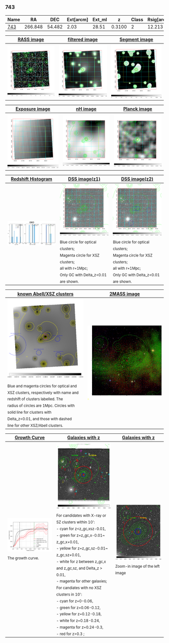 <div STYLE="page-break-after: always;"></div>

### 743

|Name          |RA          |DEC      | Ext[arcm] | Ext_ml | z    | Class| Rsig[arcmin] | CRsig[c/s] | CR500[c/s] | R500[Mpc] |L500[erg/s]|F500[erg/s/cm^2]| M500[Msun]|Tx[keV]|beta|GC(XSZ,Delta_z<0.01)| GC(OPT,Delta_z<0.01)|GC|alias|
|--------------|------------|------------|---|---|-----------|--------|------|------|----|----|----|----|----|----|----|----|----|----|---|
|[743](script/743.md)     | 266.848       | 54.482       | 2.03    | 28.51   | 0.3100 | 2   | 12.213 |0.067 |0.060 |1.048 |3.709e+44 |1.192e-12 |4.499e+14 |6.004 |0.511 |Tar, |N, |Tar, |t063|

|[RASS image](../image/743/743_img.pdf)|[filtered image](../image/743/743_fil.pdf)|[Segment image](../image/743/743_seg.pdf)|
|-------------------|--------------------|-------------------|
| <img src="../image/743/743_img.png" width="300">  | <img src="../image/743/743_fil.png" width="300">   | <img src="../image/743/743_seg.png" width="300">  |

|[Exposure image](../image/743/743_mex.pdf)| [nH image](../image/743/743_nh.pdf)| [Planck image](../image/743/743_p.pdf)|
|-------------------|--------------------|-------------------|
|<img src="../image/743/743_mex.png" width="300">   | <img src="../image/743/743_nh.png" width="300">    | <img src="../image/743/743_p.png" width="300"> |

|[Redshift Histogram](../image/743/743_zg.pdf) | [DSS image(z1)](../image/743/743_dss_z1.pdf)      |  [DSS image(z2)](../image/743/743_dss_z2.pdf)    |
|-------------------|--------------------|-------------------|
|<img src="../image/743/743_zg.png" width="300"> |<img src="../image/743/743_dss_z1.png" width="300"> <sub><br>Blue circle for optical clusters; <br>Magenta circle for XSZ clusters; <br>all with r=1Mpc; <br>Only GC with Delta_z<0.01 are shown. </sub>| <img src="../image/743/743_dss_z2.png" width="300"><sub><br>Blue circle for optical clusters; <br>Magenta circle for XSZ clusters; <br>all with r=1Mpc; <br>Only GC with Delta_z<0.01 are shown. </sub> |

|[known Abell/XSZ clusters](../image/743/743_m.pdf) | [2MASS image](../image/743/743_2mass.pdf)      |
|-------------------|-------------------|
|<img src=../image/743/743_m.png width="300"> <sub><br>Blue and magenta circles for optical and <br>XSZ clusters, respectively with name and <br>redshift of clusters labelled. The <br>radius of circles are 1Mpc. Circles with <br>solid line for clusters with <br>Delta_z<0.01, and those with dashed <br>line for other XSZ/Abell clusters.        </sub>|<img src="../image/743/743_2mass.png" width="300">  |

|[Growth Curve](../image/743/743_gca_all.png) |[Galaxies with z](../image/743/743_opt_ned.pdf) |[Galaxies with z](../image/743/743_opt_ned_zoom.pdf) |
|-------------------|-------------------|-------------------|
| <img src="../image/743/743_gca_all.png" width="300"> <sub><br>The growth curve.</sub>| <img src=../image/743/743_opt_ned.png width="300"> <br><sub> For candidates with X-ray or SZ clusters within 10': <br> - cyan for z<z_gc,xsz-0.01, <br> - green for z=z_gc,x-0.01~ z_gc,x+0.01, <br> - yellow for z=z_gc,sz-0.01~ z_gc,sz+0.01, <br> - white for z between z_gc,x and z_gc,sz, and Delta_z > 0.01, <br> - magenta for other galaxies; <br>For candiates with no XSZ clusters in 10': <br> - cyan for z=0-0.06, <br> - green for z=0.06-0.12, <br> - yellow for z=0.12-0.18, <br> - white for z=0.18-0.24, <br> - magenta for z=0.24-0.3, <br> - red for z>0.3 ;  </sub>|<img src=../image/743/743_opt_ned_zoom.png width="300">  <br><sub> Zoom-in image of the left image</sub>|





